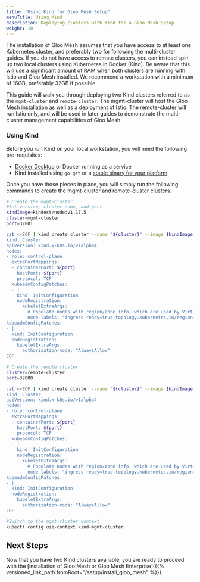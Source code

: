 ```yaml
---
title: "Using Kind for Gloo Mesh Setup"
menuTitle: Using Kind
description: Deploying clusters with Kind for a Gloo Mesh Setup
weight: 10
---
```


The installation of Gloo Mesh assumes that you have access to at least one Kubernetes cluster, and preferably two for following the multi-cluster guides. If you do not have access to remote clusters, you can instead spin up two local clusters using Kubernetes in Docker (Kind). Be aware that this will use a significant amount of RAM when both clusters are running with Istio and Gloo Mesh installed. We recommend a workstation with a minimum of 16GB, preferably 32GB if possible.

This guide will walk you through deploying two Kind clusters referred to as the `mgmt-cluster` and `remote-cluster`. The mgmt-cluster will host the Gloo Mesh installation as well as a deployment of Istio. The remote-cluster will run Istio only, and will be used in later guides to demonstrate the multi-cluster management capabilities of Gloo Mesh.

### Using Kind

Before you run Kind on your local workstation, you will need the following pre-requisites:

* [Docker Desktop](https://www.docker.com/products/docker-desktop) or Docker running as a service
* Kind installed using `go get` or a [stable binary for your platform](https://kind.sigs.k8s.io/docs/user/quick-start)

Once you have those pieces in place, you will simply run the following commands to create the mgmt-cluster and remote-cluster clusters.

```bash
# Create the mgmt-cluster
#Set version, cluster name, and port
kindImage=kindest/node:v1.17.5
cluster=mgmt-cluster
port=32001

cat <<EOF | kind create cluster --name "${cluster}" --image $kindImage --config=-
kind: Cluster
apiVersion: kind.x-k8s.io/v1alpha4
nodes:
- role: control-plane
  extraPortMappings:
  - containerPort: ${port}
    hostPort: ${port}
    protocol: TCP
  kubeadmConfigPatches:
  - |
    kind: InitConfiguration
    nodeRegistration:
      kubeletExtraArgs:
        # Populate nodes with region/zone info, which are used by VirtualDestination locality-based failover (Enterprise-only)
        node-labels: "ingress-ready=true,topology.kubernetes.io/region=us-east-1,topology.kubernetes.io/zone=us-east-1b"
kubeadmConfigPatches:
- |
  kind: InitConfiguration
  nodeRegistration:
    kubeletExtraArgs:
      authorization-mode: "AlwaysAllow"
EOF

# Create the remote cluster
cluster=remote-cluster
port=32000

cat <<EOF | kind create cluster --name "${cluster}" --image $kindImage --config=-
kind: Cluster
apiVersion: kind.x-k8s.io/v1alpha4
nodes:
- role: control-plane
  extraPortMappings:
  - containerPort: ${port}
    hostPort: ${port}
    protocol: TCP
  kubeadmConfigPatches:
  - |
    kind: InitConfiguration
    nodeRegistration:
      kubeletExtraArgs:
        # Populate nodes with region/zone info, which are used by VirtualDestination locality-based failover (Enterprise-only)
        node-labels: "ingress-ready=true,topology.kubernetes.io/region=us-east-1,topology.kubernetes.io/zone=us-east-1c"
kubeadmConfigPatches:
- |
  kind: InitConfiguration
  nodeRegistration:
    kubeletExtraArgs:
      authorization-mode: "AlwaysAllow"
EOF

#Switch to the mgmt-cluster context
kubectl config use-context kind-mgmt-cluster
```

## Next Steps
Now that you have two Kind clusters available, you are ready to proceed with the [installation of Gloo Mesh or Gloo Mesh Enterprise]({{% versioned_link_path fromRoot="/setup/install_gloo_mesh" %}}).